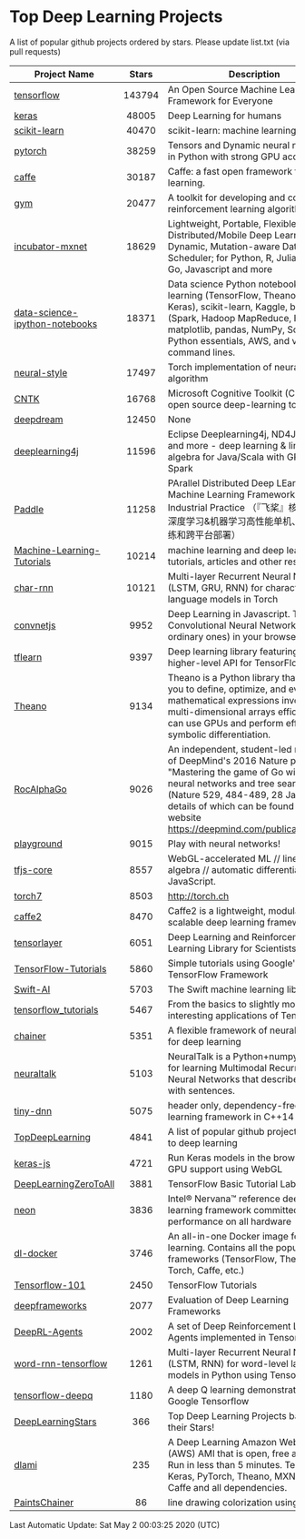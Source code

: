 # Top Deep Learning Projects
A list of popular github projects ordered by stars.
Please update list.txt (via pull requests)

|Project Name| Stars | Description |
| ---------- |:-----:| ----------- |
| [tensorflow](https://github.com/tensorflow/tensorflow) | 143794 | An Open Source Machine Learning Framework for Everyone |
| [keras](https://github.com/keras-team/keras) | 48005 | Deep Learning for humans |
| [scikit-learn](https://github.com/scikit-learn/scikit-learn) | 40470 | scikit-learn: machine learning in Python |
| [pytorch](https://github.com/pytorch/pytorch) | 38259 | Tensors and Dynamic neural networks in Python with strong GPU acceleration |
| [caffe](https://github.com/BVLC/caffe) | 30187 | Caffe: a fast open framework for deep learning. |
| [gym](https://github.com/openai/gym) | 20477 | A toolkit for developing and comparing reinforcement learning algorithms. |
| [incubator-mxnet](https://github.com/apache/incubator-mxnet) | 18629 | Lightweight, Portable, Flexible Distributed/Mobile Deep Learning with Dynamic, Mutation-aware Dataflow Dep Scheduler; for Python, R, Julia, Scala, Go, Javascript and more |
| [data-science-ipython-notebooks](https://github.com/donnemartin/data-science-ipython-notebooks) | 18371 | Data science Python notebooks: Deep learning (TensorFlow, Theano, Caffe, Keras), scikit-learn, Kaggle, big data (Spark, Hadoop MapReduce, HDFS), matplotlib, pandas, NumPy, SciPy, Python essentials, AWS, and various command lines. |
| [neural-style](https://github.com/jcjohnson/neural-style) | 17497 | Torch implementation of neural style algorithm |
| [CNTK](https://github.com/microsoft/CNTK) | 16768 | Microsoft Cognitive Toolkit (CNTK), an open source deep-learning toolkit |
| [deepdream](https://github.com/google/deepdream) | 12450 | None |
| [deeplearning4j](https://github.com/eclipse/deeplearning4j) | 11596 | Eclipse Deeplearning4j, ND4J, DataVec and more - deep learning & linear algebra for Java/Scala with GPUs + Spark |
| [Paddle](https://github.com/PaddlePaddle/Paddle) | 11258 | PArallel Distributed Deep LEarning: Machine Learning Framework from Industrial Practice （『飞桨』核心框架，深度学习&机器学习高性能单机、分布式训练和跨平台部署） |
| [Machine-Learning-Tutorials](https://github.com/ujjwalkarn/Machine-Learning-Tutorials) | 10214 | machine learning and deep learning tutorials, articles and other resources  |
| [char-rnn](https://github.com/karpathy/char-rnn) | 10121 | Multi-layer Recurrent Neural Networks (LSTM, GRU, RNN) for character-level language models in Torch |
| [convnetjs](https://github.com/karpathy/convnetjs) | 9952 | Deep Learning in Javascript. Train Convolutional Neural Networks (or ordinary ones) in your browser. |
| [tflearn](https://github.com/tflearn/tflearn) | 9397 | Deep learning library featuring a higher-level API for TensorFlow. |
| [Theano](https://github.com/Theano/Theano) | 9134 | Theano is a Python library that allows you to define, optimize, and evaluate mathematical expressions involving multi-dimensional arrays efficiently. It can use GPUs and perform efficient symbolic differentiation. |
| [RocAlphaGo](https://github.com/Rochester-NRT/RocAlphaGo) | 9026 | An independent, student-led replication of DeepMind's 2016 Nature publication, "Mastering the game of Go with deep neural networks and tree search" (Nature 529, 484-489, 28 Jan 2016), details of which can be found on their website https://deepmind.com/publications.html. |
| [playground](https://github.com/tensorflow/playground) | 9015 | Play with neural networks! |
| [tfjs-core](https://github.com/tensorflow/tfjs-core) | 8557 | WebGL-accelerated ML // linear algebra // automatic differentiation for JavaScript. |
| [torch7](https://github.com/torch/torch7) | 8503 | http://torch.ch |
| [caffe2](https://github.com/facebookarchive/caffe2) | 8470 | Caffe2 is a lightweight, modular, and scalable deep learning framework. |
| [tensorlayer](https://github.com/tensorlayer/tensorlayer) | 6051 | Deep Learning and Reinforcement Learning Library for Scientists 🔥 |
| [TensorFlow-Tutorials](https://github.com/nlintz/TensorFlow-Tutorials) | 5860 | Simple tutorials using Google's TensorFlow Framework |
| [Swift-AI](https://github.com/Swift-AI/Swift-AI) | 5703 | The Swift machine learning library. |
| [tensorflow_tutorials](https://github.com/pkmital/tensorflow_tutorials) | 5467 | From the basics to slightly more interesting applications of Tensorflow |
| [chainer](https://github.com/chainer/chainer) | 5351 | A flexible framework of neural networks for deep learning |
| [neuraltalk](https://github.com/karpathy/neuraltalk) | 5103 | NeuralTalk is a Python+numpy project for learning Multimodal Recurrent Neural Networks that describe images with sentences. |
| [tiny-dnn](https://github.com/tiny-dnn/tiny-dnn) | 5075 | header only, dependency-free deep learning framework in C++14 |
| [TopDeepLearning](https://github.com/aymericdamien/TopDeepLearning) | 4841 | A list of popular github projects related to deep learning |
| [keras-js](https://github.com/transcranial/keras-js) | 4721 | Run Keras models in the browser, with GPU support using WebGL |
| [DeepLearningZeroToAll](https://github.com/hunkim/DeepLearningZeroToAll) | 3881 | TensorFlow Basic Tutorial Labs |
| [neon](https://github.com/NervanaSystems/neon) | 3836 | Intel® Nervana™ reference deep learning framework committed to best performance on all hardware |
| [dl-docker](https://github.com/floydhub/dl-docker) | 3746 | An all-in-one Docker image for deep learning. Contains all the popular DL frameworks (TensorFlow, Theano, Torch, Caffe, etc.) |
| [Tensorflow-101](https://github.com/sjchoi86/Tensorflow-101) | 2450 | TensorFlow Tutorials |
| [deepframeworks](https://github.com/zer0n/deepframeworks) | 2077 | Evaluation of Deep Learning Frameworks |
| [DeepRL-Agents](https://github.com/awjuliani/DeepRL-Agents) | 2002 | A set of Deep Reinforcement Learning Agents implemented in Tensorflow. |
| [word-rnn-tensorflow](https://github.com/hunkim/word-rnn-tensorflow) | 1261 | Multi-layer Recurrent Neural Networks (LSTM, RNN) for word-level language models in Python using TensorFlow. |
| [tensorflow-deepq](https://github.com/siemanko/tensorflow-deepq) | 1180 | A deep Q learning demonstration using Google Tensorflow |
| [DeepLearningStars](https://github.com/hunkim/DeepLearningStars) | 366 | Top Deep Learning Projects based on their Stars! |
| [dlami](https://github.com/ritchieng/dlami) | 235 | A Deep Learning Amazon Web Service (AWS) AMI that is open, free and works. Run in less than 5 minutes. TensorFlow, Keras, PyTorch, Theano, MXNet, CNTK, Caffe and all dependencies. |
| [PaintsChainer](https://github.com/taizan/PaintsChainer) | 86 | line drawing colorization using chainer |

Last Automatic Update: Sat May  2 00:03:25 2020 (UTC)
